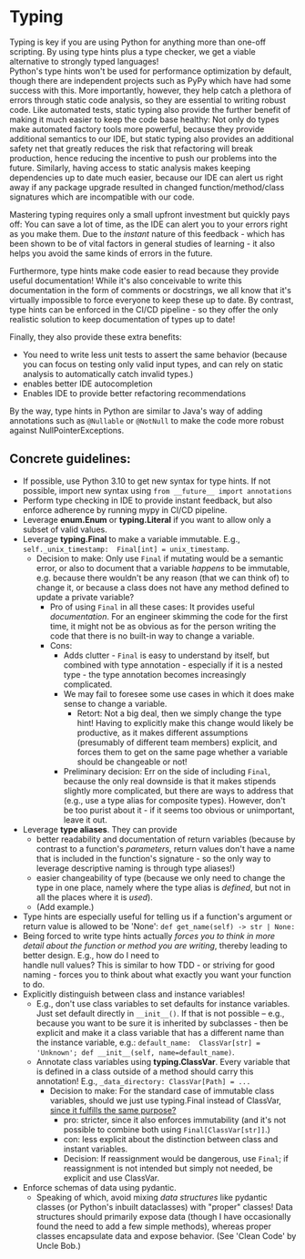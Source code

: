 # Typing
Typing is key if you are using Python for anything more than one-off scripting. By using type 
hints plus a type checker, we get a viable alternative to strongly typed languages!  
Python's type hints won't be used for performance optimization by default, though there are independent projects such as PyPy which have had some success with this. More importantly, however, they help catch a 
plethora of errors through static code analysis, so they are essential to writing robust code. 
Like automated tests, static typing also provide the further benefit of making it much easier to keep the code base healthy: Not only do types make automated factory tools more powerful, because they provide additional semantics to our IDE, but static typing also provides an additional safety net that greatly reduces the risk that refactoring will break production, hence reducing the incentive to push our problems into the future. Similarly, having access to static analysis makes keeping dependencies up to date much easier, because our IDE can alert us right away if any package upgrade resulted in changed function/method/class signatures which are incompatible with our code.

Mastering typing requires only a small upfront investment but quickly pays off: You can save 
a lot of time, as the IDE can alert you to your errors right as you make them. Due to the
*instant* nature of this feedback - which has been shown to be of vital factors in 
general studies of learning - it also helps you avoid the same kinds of errors in the future. 

Furthermore, type hints make code easier to read because they provide useful 
documentation! While it's also conceivable to write this documentation in the form  of 
comments or docstrings, 
we all know that it's virtually impossible to force everyone to keep these up to date. By 
contrast, type hints can be enforced in the CI/CD pipeline - so they offer the only realistic 
solution to keep documentation of types up to date!

Finally, they also provide these extra benefits:
- You need to write less unit tests to assert the same behavior (because you can focus on testing only valid input types, and can rely on static analysis to automatically catch invalid types.)
- enables better IDE autocompletion
- Enables IDE to provide better refactoring recommendations

By the way, type hints in Python are similar to Java's way of adding annotations such 
as `@Nullable` or `@NotNull` to make the code more robust against NullPointerExceptions.  


## Concrete guidelines:
- If possible, use Python 3.10 to get new syntax for type hints. If not possible, import new 
  syntax using `from __future__ import annotations`
- Perform type checking in IDE to provide instant feedback, but also enforce 
  adherence by running mypy in CI/CD pipeline.
- Leverage **enum.Enum** or **typing.Literal** if you want to allow only a subset of valid values.
- Leverage **typing.Final** to make a variable immutable. E.g., `self._unix_timestamp: 
  Final[int] = unix_timestamp`.
  - Decision to make: Only use `Final` if mutating would be a semantic error, or also to 
    document that a variable *happens* to be immutable, e.g. because there wouldn't be 
    any reason (that we can think of) to change it, or because a class does not have any method 
    defined to update a private variable?
    - Pro of using `Final` in all these cases: It provides useful *documentation*. For an 
      engineer skimming the code for the first time, it might not be as obvious as for the 
      person writing the code that there is no built-in way  to change a variable.
    - Cons: 
      - Adds clutter - `Final` is easy to understand by itself, but combined with type 
        annotation - especially if it is a nested type - the type annotation becomes increasingly 
        complicated.
      - We may fail to foresee some use cases in which it does make sense to change a variable.
        - Retort: Not a big deal, then we simply change the type hint! Having to explicitly make 
          this change would likely be productive, as it makes different assumptions 
          (presumably of different team members) explicit, and forces them to get on the same page 
          whether a variable should be changeable or not!
      - Preliminary decision: Err on the side of including `Final`, because the only real 
        downside is that it makes stipends slightly more complicated, but there are ways to 
        address that (e.g., use a type alias for composite types). However, don't be too purist 
        about it - if it seems too obvious or unimportant, leave it out.
- Leverage **type aliases**. They can provide 
  - better readability and documentation of return variables (because by contrast to a function's 
    *parameters*, return values don't have a name that is included in the function's signature - 
    so the only way to leverage descriptive naming is through type aliases!)
  - easier changeability of type (because we only need to change the type in one place, namely 
    where the type alias is *defined*, but not in all the places where it is *used*). 
  - (Add example.)
- Type hints are especially useful for telling us if a function's argument or return value is 
  allowed to be 'None': `def get_name(self) -> str | None:`
- Being forced to write type hints actually *forces you to think in more detail about the 
  function or method you are writing*, thereby leading to better design. E.g., how do I need to  
  handle null values? This is similar to 
  how TDD - or striving for good naming - forces you to think about what exactly you want your 
  function to do.
- Explicitly distinguish between class and instance variables!
  - E.g., don't use class variables to set defaults for instance variables. Just set 
    default directly in `__init__()`. If that is not possible – e.g., because you 
    want to be sure it is inherited by subclasses - then be explicit and make it a class 
    variable that has a different name than the instance variable, e.g.: `default_name: 
    ClassVar[str] = 'Unknown'; def __init__(self, name=default_name)`.
  - Annotate class variables using **typing.ClassVar**. Every variable that is defined in a 
    class outside of a method should carry this annotation! E.g., `_data_directory: ClassVar[Path] = ...`
    - Decision to make: For the standard case of immutable class variables, should we just 
      use typing.Final instead of ClassVar, [since it fulfills the same purpose?](https://peps.python.org/pep-0591/)
      - pro: stricter, since it also enforces immutability (and it's not possible to combine 
        both using `Final[ClassVar[str]]`.)
      - con: less explicit about the distinction between class and instant variables.
      - Decision: If reassignment would be dangerous, use `Final`; if reassignment is not intended 
        but simply not needed, be explicit and use ClassVar.
- Enforce schemas of data using pydantic.
  - Speaking of which, avoid mixing *data structures* like pydantic classes (or Python's 
    inbuilt dataclasses) with "proper" classes! Data structures should primarily expose data 
    (though I 
    have occasionally found the need to add a few simple methods), whereas proper classes 
    encapsulate data and expose behavior. (See 'Clean Code' by Uncle Bob.)
